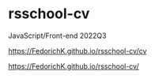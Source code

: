 # rsschool-cv

JavaScript/Front-end 2022Q3

https://FedorichK.github.io/rsschool-cv/cv

https://FedorichK.github.io/rsschool-cv/
